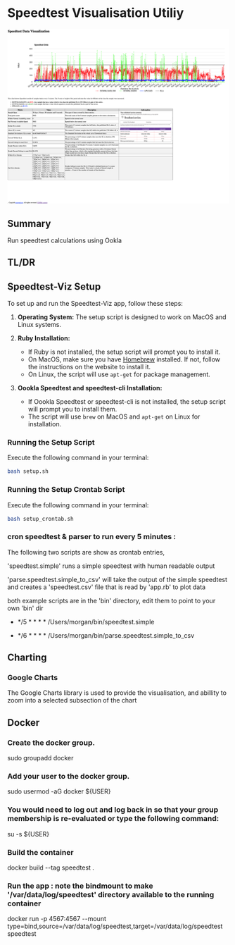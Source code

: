 # Speedtest Visualisation Utiliy
![Sppedtest Visualisation](https://github.com/morganism/speedtest-viz/blob/master/images/page_speedtest-viz_app_mainpage.png?raw=true)

## Summary

Run speedtest calculations using Ookla 


## TL/DR

## Speedtest-Viz Setup

To set up and run the Speedtest-Viz app, follow these steps:

1. **Operating System:** The setup script is designed to work on MacOS and Linux systems.

2. **Ruby Installation:**
   - If Ruby is not installed, the setup script will prompt you to install it.
   - On MacOS, make sure you have [Homebrew](https://brew.sh/) installed. If not, follow the instructions on the website to install it.
   - On Linux, the script will use `apt-get` for package management.

3. **Oookla Speedtest and speedtest-cli Installation:**
   - If Oookla Speedtest or speedtest-cli is not installed, the setup script will prompt you to install them.
   - The script will use `brew` on MacOS and `apt-get` on Linux for installation.

### Running the Setup Script

Execute the following command in your terminal:

```bash
bash setup.sh
```

### Running the Setup Crontab Script

Execute the following command in your terminal:

```bash
bash setup_crontab.sh
```


### cron speedtest  & parser to run every 5 minutes : 

The following two scripts are show as crontab entries, 

'speedtest.simple' runs a simple speedtest with human readable output

'parse.speedtest.simple_to_csv' will take the output of the simple speedtest and creates a 'speedtest.csv' file that is read by 'app.rb' to plot data

both example scripts are in the 'bin' directory, edit them to point to your own 'bin' dir


- */5 * * * * /Users/morgan/bin/speedtest.simple

- */6 * * * * /Users/morgan/bin/parse.speedtest.simple_to_csv


## Charting

### Google Charts

The Google Charts library is used to provide the visualisation, and abillity to zoom into a selected subsection of the chart


## Docker

### Create the docker group.

sudo groupadd docker

### Add your user to the docker group.

sudo usermod -aG docker ${USER}

### You would need to log out and log back in so that your group membership is re-evaluated or type the following command:

su -s ${USER}

### Build the container

docker build --tag speedtest .

### Run the app : note the bindmount to make '/var/data/log/speedtest' directory available to the running container

docker run -p 4567:4567 --mount type=bind,source=/var/data/log/speedtest,target=/var/data/log/speedtest speedtest
